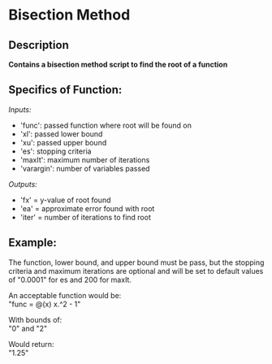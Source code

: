 # Bisection Method
## Description
**Contains a bisection method script to find the root of a function**

## Specifics of Function:

*Inputs:*
-   'func': passed function where root will be found on
-   'xl': passed lower bound
-   'xu': passed upper bound
-   'es': stopping criteria
-   'maxIt': maximum number of iterations
-   'varargin': number of variables passed

*Outputs:*
-   'fx' = y-value of root found
-   'ea' = approximate error found with root
-   'iter' = number of iterations to find root

## Example: 
The function, lower bound, and upper bound must be pass, but the stopping criteria and maximum iterations are optional and will be set to default values of "0.0001" for es and 200 for maxIt. 

An acceptable function would be:  
"func = @(x) x.^2 - 1"

With bounds of:   
"0" and "2"

Would return:   
"1.25"

